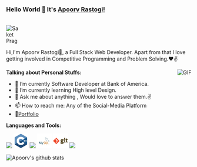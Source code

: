 ### Hello World 👋 It's [Apoorv Rastogi!]()

<br/>


<a href="https://www.linkedin.com/in/apoorv-r98">
<img align="left" alt="Saket Prag" width="40px" src="https://cdn.jsdelivr.net/npm/simple-icons@v3/icons/linkedin.svg" />
</a>

<br />

<br />

<br />

Hi,I'm Apoorv Rastogi🙌, a Full Stack Web Developer. Apart from that I love getting involved in Competitive Programming and Problem Solving.❤✌


<img align="right" alt="GIF" src="https://media.giphy.com/media/USV0ym3bVWQJJmNu3N/giphy.gif" />


**Talking about Personal Stuffs:**

- 🔭 I’m currently Software Developer at Bank of America.
- 🌱 I’m currently learning High level Design.
- 💬 Ask me about anything , Would love to answer them.✌
- 📫 How to reach me: Any of the Social-Media Platform 
- 📝[Portfolio]()


**Languages and Tools:**

<code><img height="40" src="https://upload.wikimedia.org/wikipedia/commons/9/94/MERN-logo.png"></code>
<code><img height="40" src="https://raw.githubusercontent.com/github/explore/80688e429a7d4ef2fca1e82350fe8e3517d3494d/topics/cpp/cpp.png"></code>
<code><img height="40" src="https://upload.wikimedia.org/wikipedia/commons/thumb/0/0a/AnantP%40java.png/640px-AnantP%40java.png"></code>
<code><img height="40" src="https://raw.githubusercontent.com/github/explore/80688e429a7d4ef2fca1e82350fe8e3517d3494d/topics/mysql/mysql.png"></code>
<code><img height="40" src="https://raw.githubusercontent.com/github/explore/80688e429a7d4ef2fca1e82350fe8e3517d3494d/topics/git/git.png"></code>
<code><img height="40" src="https://upload.wikimedia.org/wikipedia/commons/4/46/Touchicon-180.png"></code>

![Apoorv's github stats](https://github-readme-stats.vercel.app/api?username=Apoorv-R98&show_icons=true&hide_border=true)
